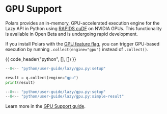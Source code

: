 # GPU Support

Polars provides an in-memory, GPU-accelerated execution engine for the Lazy API in Python using [RAPIDS cuDF](https://docs.rapids.ai/api/cudf/stable/) on NVIDIA GPUs. This functionality is available in Open Beta and is undergoing rapid development.

If you install Polars with the [GPU feature flag](../installation.md), you can trigger GPU-based execution by running `.collect(engine="gpu")` instead of `.collect()`.

{{ code_header("python", [], []) }}
```python
--8<-- "python/user-guide/lazy/gpu.py:setup"

result = q.collect(engine="gpu")
print(result)
```

```python exec="on" result="text" session="user-guide/lazy"
--8<-- "python/user-guide/lazy/gpu.py:setup"
--8<-- "python/user-guide/lazy/gpu.py:simple-result"
```

Learn more in the [GPU Support guide](../gpu-support.md).
